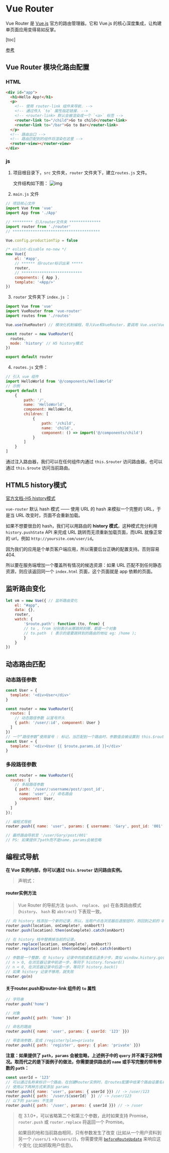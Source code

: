 # Vue Router

Vue Router 是 [Vue.js](http://cn.vuejs.org/) 官方的路由管理器。它和 Vue.js 的核心深度集成，让构建单页面应用变得易如反掌。

[toc]

[参考](https://router.vuejs.org/zh/)

## Vue Router 模块化路由配置

### HTML

```html
<div id="app">
  <h1>Hello App!</h1>
  <p>
    <!-- 使用 router-link 组件来导航. -->
    <!-- 通过传入 `to` 属性指定链接. -->
    <!-- <router-link> 默认会被渲染成一个 `<a>` 标签 -->
    <router-link to="/child">Go to child</router-link>
    <router-link to="/bar">Go to Bar</router-link>
  </p>
  <!-- 路由出口 -->
  <!-- 路由匹配到的组件将渲染在这里 -->
  <router-view></router-view>
</div>
```



### js

1.  项目根目录下，`src` 文件夹，`router` 文件夹下，建立`routes.js` 文件。

    文件结构如下图： ![img](./Vue_img/vuerouter_1.png)

2.  `main.js` 文件

```javascript
// 项目核心文件
import Vue from 'vue'
import App from './App'

// ********* 引入router文件夹 **************
import router from './router'
// ***************************************

Vue.config.productionTip = false

/* eslint-disable no-new */
new Vue({
    el: '#app',
    // ****** 将router标识出来 *****
    router,
    // ***************************
    components: { App },
    template: '<App/>'
})
```

3.  `router` 文件夹下 `index.js` ：

```javascript
import Vue from 'vue'
import VueRouter from 'vue-router'
import routes from './routes'

Vue.use(VueRouter) // 模块化机制编程，导入Vue和VueRouter，要调用 Vue.use(VueRouter)

const router = new VueRouter({
  routes,
  mode: 'history' // H5 history模式
})

export default router
```

4.  `routes.js` 文件：

```javascript
// 引入 vue 组件
import HelloWorld from '@/components/HelloWorld'
// 示例
export default [
    {
        path: '/',
        name: 'HelloWorld',
        component: HelloWorld,
        children: [
            {
                path: '/child',
                name: 'child',
                component: () => import('@/components/child')
            }
        ]
    }
]
```





通过注入路由器，我们可以在任何组件内通过 `this.$router` 访问路由器，也可以通过 `this.$route` 访问当前路由。



## HTML5 history模式

[官方文档-H5 history模式]( https://router.vuejs.org/zh/guide/essentials/history-mode.html )

`vue-router` 默认 hash 模式 —— 使用 URL 的 hash 来模拟一个完整的 URL，于是当 URL 改变时，页面不会重新加载。

如果不想要很丑的 hash，我们可以用路由的 **history 模式**，这种模式充分利用 `history.pushState` API 来完成 URL 跳转而无须重新加载页面，而URL 就像正常的 url，例如 `http://yoursite.com/user/id`。

因为我们的应用是个单页客户端应用，所以需要后台正确的配置支持。否则容易404.

所以要在服务端增加一个覆盖所有情况的候选资源：如果 URL 匹配不到任何静态资源，则应该返回同一个 `index.html` 页面，这个页面就是 app 依赖的页面。





## 监听路由变化

```javascript
let vm = new Vue({ // 监听路由变化
    el: "#app",
    data: {},
    router,
    watch: {
        '$route.path': function (to, from) {
        // to , from 分别表示从哪跳转到哪，都是一个对象
        // to.path  ( 表示的是要跳转到的路由的地址 eg: /home );
        }
    }
})
```



## 动态路由匹配



### 动态路径参数

```javascript
const User = {
  template: '<div>User</div>'
}

const router = new VueRouter({
  routes: [
    // 动态路径参数 以冒号开头
    { path: '/user/:id', component: User }
  ]
})
// 一个“路径参数”使用冒号 : 标记。当匹配到一个路由时，参数值会被设置到 this.$route.params，可以在每个组件内使用。
const User = {
  template: '<div>User {{ $route.params.id }}</div>'
}
```



### 多段路径参数

```javascript
const router = new VueRouter({
  routes: [
    // 多段路径参数
    { path: '/user/:username/post/:post_id',
      name: 'user', // 命名路由
      component: User,
    }
  ]
});

// 编程式导航
router.push({ name: 'user', params: { username: 'Gary', post_id: '001' }});

// 最终路由导航至 '/user/Gary/post/001'
// PS: 如果提供了path而不是name，params会被忽略
```







## 编程式导航

**在 Vue 实例内部，你可以通过 `this.$router` 访问路由实例。**

>   声明式：<router-link :to="...">

#### router实例方法

>   Vue Router 的导航方法 (`push`、 `replace`、 `go`) 在各类路由模式 (`history`、 `hash` 和 `abstract`) 下表现一致。

```js
// 向 history 栈添加一个新的记录，所以，当用户点击浏览器后退按钮时，则回到之前的 URL。
router.push(location, onComplete?, onAbort?)
router.push(location).then(onComplete).catch(onAbort)

// 在 history 栈中替换掉当前的记录。
router.replace(location, onComplete?, onAbort?)
router.replace(location).then(onComplete).catch(onAbort)

// 参数是一个整数，在 history 记录中向前或者后退多少步，类似 window.history.go(n)。
// n > 0, 在浏览器记录中前进一步，等同于 history.forward()
// n < 0, 在浏览器记录中后退一步，等同于 history.back()
// 如果 history 记录不够用，就失败
router.go(n)
```

#### 关于router.push和router-link 组件的 `to` 属性

```javascript
// 字符串
router.push('home')

// 对象
router.push({ path: 'home' })

// 命名的路由
router.push({ name: 'user', params: { userId: '123' }})

// 带查询参数，变成 /register?plan=private
router.push({ path: 'register', query: { plan: 'private' }})
```

**注意：如果提供了 `path`，`params` 会被忽略，上述例子中的 `query` 并不属于这种情况。取而代之的是下面例子的做法，你需要提供路由的 `name` 或手写完整的带有参数的 `path`：**

```javascript
const userId = '123'
// 可以通过名称来标识一个路由，在创建Router实例时，在routes配置中给某个路由设置名称。
// 使用以下两种方式来添加 params
router.push({ name: 'user', params: { userId }}) // -> /user/123
router.push({ path: `/user/${userId}` }) // -> /user/123
// 以下的 params 不生效
router.push({ path: '/user', params: { userId }}) // -> /user
```

>   在 3.1.0+，可以省略第二个和第三个参数，此时如果支持 Promise，`router.push` 或 `router.replace` 将返回一个 Promise。
>
>   如果目的地和当前路由相同，只有参数发生了改变 (比如从一个用户资料到另一个 `/users/1` =》`/users/2`)，你需要使用 [`beforeRouteUpdate`](https://router.vuejs.org/zh/guide/essentials/dynamic-matching.html#响应路由参数的变化) 来响应这个变化 (比如抓取用户信息)。

